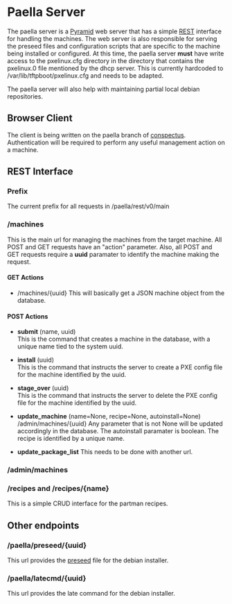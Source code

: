# Paella Server

The paella server is a [Pyramid](http://www.pylonsproject.org/) web 
server that has a simple
[REST](http://en.wikipedia.org/wiki/Representational_state_transfer) 
interface for handling the machines.  The web server is also responsible 
for serving the preseed files and configuration scripts that are 
specific to the machine being installed or configured.  At this time, 
the paella server **must** have write access to the pxelinux.cfg directory 
in the directory that contains the pxelinux.0 file mentioned by the 
dhcp server.  This is currently hardcoded to /var/lib/tftpboot/pxelinux.cfg 
and needs to be adapted.

The paella server will also help with maintaining partial local debian 
repositories.

## Browser Client

The client is being written on the paella branch of [conspectus](https://github.com/umeboshi2/conspectus.git).  Authentication will be required to perform any useful
management action on a machine.


## REST Interface

### Prefix

The current prefix for all requests in /paella/rest/v0/main


### /machines

This is the main url for managing the machines from the target machine.  All
POST and GET requests have an "action" parameter.  Also, all POST and GET
requests require a **uuid** paramater to identify the machine making the
request.

#### GET Actions

- /machines/{uuid}
  This will basically get a JSON machine object from the database.

#### POST Actions

- **submit** (name, uuid)  
  This is the command that creates a machine in the database,
  with a unique name tied to the system uuid.

- **install** (uuid)  
  This is the command that instructs the server to create a
  PXE config file for the machine identified by the uuid.

- **stage_over** (uuid)  
  This is the command that instructs the server to delete the 
  PXE config file for the machine identified by the uuid.

- **update_machine** (name=None, recipe=None, autoinstall=None)
  /admin/machines/{uuid}
  Any parameter that is not None will be updated accordingly in the 
  database.  The autoinstall paramater is boolean. The recipe is 
  identified by a unique name.
  
- **update_package_list**
  This needs to be done with another url.


### /admin/machines


### /recipes and /recipes/{name}

This is a simple CRUD interface for the partman recipes.


## Other endpoints

### /paella/preseed/{uuid}

This url provides the [preseed](#pages/preseed) file for the 
debian installer.

### /paella/latecmd/{uuid}

This url provides the late command for the debian installer.
